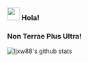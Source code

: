 ### <img src="https://media.giphy.com/media/hvRJCLFzcasrR4ia7z/giphy.gif" width="30px"> Hola!

### Non Terrae Plus Ultra!
![ljxw88's github stats](https://github-readme-stats.vercel.app/api?username=ljxw88&show_icons=true&theme=solarized-light)

<!--
**ljxw88/ljxw88** is a ✨ _special_ ✨ repository because its `README.md` (this file) appears on your GitHub profile.

Here are some ideas to get you started:

- 🔭 I’m currently working on ...
- 🌱 I’m currently learning ...
- 👯 I’m looking to collaborate on ...
- 🤔 I’m looking for help with ...
- 💬 Ask me about ...
- 📫 How to reach me: ...
- 😄 Pronouns: ...
- ⚡ Fun fact: ...
-->
